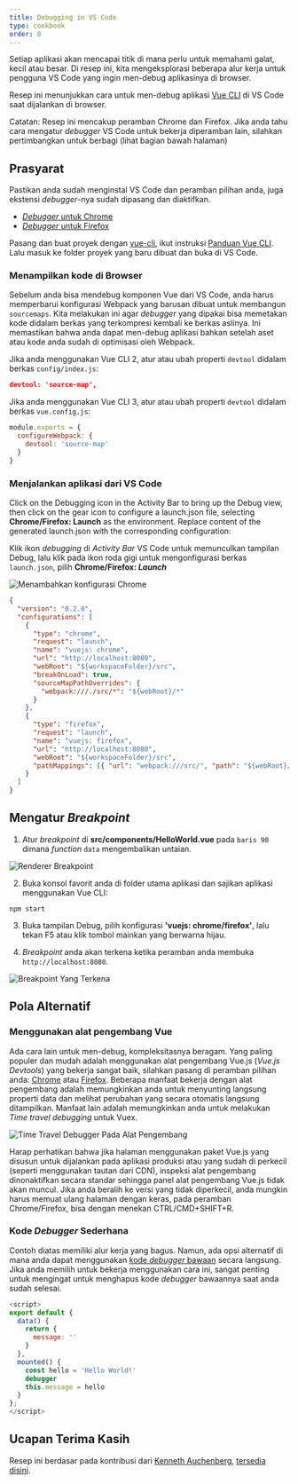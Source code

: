 ```yaml
---
title: Debugging in VS Code
type: cookbook
order: 8
---
```


Setiap aplikasi akan mencapai titik di mana perlu untuk memahami galat, kecil atau besar. Di resep ini, kita mengeksplorasi beberapa alur kerja untuk pengguna VS Code yang ingin men-debug aplikasinya di browser.

Resep ini menunjukkan cara untuk men-debug aplikasi [Vue CLI](https://github.com/vuejs/vue-cli) di VS Code saat dijalankan di browser.

<p class="tip">Catatan: Resep ini mencakup peramban Chrome dan Firefox. Jika anda tahu cara mengatur <i>debugger</i> VS Code untuk bekerja diperamban lain, silahkan pertimbangkan untuk berbagi (lihat bagian bawah halaman)</p>

## Prasyarat

Pastikan anda sudah menginstal VS Code dan peramban pilihan anda, juga ekstensi _debugger_-nya sudah dipasang dan diaktifkan.

- [_Debugger_ untuk Chrome](https://marketplace.visualstudio.com/items?itemName=msjsdiag.debugger-for-chrome)
- [_Debugger_ untuk Firefox](https://marketplace.visualstudio.com/items?itemName=hbenl.vscode-firefox-debug)

Pasang dan buat proyek dengan [vue-cli](https://github.com/vuejs/vue-cli), ikut instruksi [Panduan Vue CLI](https://cli.vuejs.org/). Lalu masuk ke folder proyek yang baru dibuat dan buka di VS Code.

### Menampilkan kode di Browser

Sebelum anda bisa mendebug komponen Vue dari VS Code, anda harus memperbarui konfigurasi Webpack yang barusan dibuat untuk membangun `sourcemaps`. Kita melakukan ini agar _debugger_ yang dipakai bisa memetakan kode didalam berkas yang terkompresi kembali ke berkas aslinya. Ini memastikan bahwa anda dapat men-debug aplikasi bahkan setelah aset atau kode anda sudah di optimisasi oleh Webpack.

Jika anda menggunakan Vue CLI 2, atur atau ubah properti `devtool` didalam berkas `config/index.js`:

```json
devtool: 'source-map',
```

Jika anda menggunakan Vue CLI 3, atur atau ubah properti `devtool` didalam berkas `vue.config.js`:

```js
module.exports = {
  configureWebpack: {
    devtool: 'source-map'
  }
}
```

### Menjalankan aplikasi dari VS Code

Click on the Debugging icon in the Activity Bar to bring up the Debug view, then click on the gear icon to configure a launch.json file, selecting **Chrome/Firefox: Launch** as the environment. Replace content of the generated launch.json with the corresponding configuration:

Klik ikon _debugging_ di _Activity Bar_ VS Code untuk memunculkan tampilan Debug, lalu klik pada ikon roda gigi untuk mengonfigurasi berkas `launch.json`, pilih **Chrome/Firefox: _Launch_**

![Menambahkan konfigurasi Chrome](/images/config_add.png)

```json
{
  "version": "0.2.0",
  "configurations": [
    {
      "type": "chrome",
      "request": "launch",
      "name": "vuejs: chrome",
      "url": "http://localhost:8080",
      "webRoot": "${workspaceFolder}/src",
      "breakOnLoad": true,
      "sourceMapPathOverrides": {
        "webpack:///./src/*": "${webRoot}/*"
      }
    },
    {
      "type": "firefox",
      "request": "launch",
      "name": "vuejs: firefox",
      "url": "http://localhost:8080",
      "webRoot": "${workspaceFolder}/src",
      "pathMappings": [{ "url": "webpack:///src/", "path": "${webRoot}/" }]
    }
  ]
}
```

## Mengatur _Breakpoint_

1.  Atur _breakpoint_ di **src/components/HelloWorld.vue** pada `baris 90` dimana _function_ `data` mengembalikan untaian.

![_Renderer Breakpoint_](/images/breakpoint_set.png)

2.  Buka konsol favorit anda di folder utama aplikasi dan sajikan aplikasi menggunakan Vue CLI:

```
npm start
```

3.  Buka tampilan Debug, pilih konfigurasi **'vuejs: chrome/firefox'**, lalu tekan F5 atau klik tombol mainkan yang berwarna hijau.

4.  _Breakpoint_ anda akan terkena ketika peramban anda membuka `http://localhost:8080`.

![_Breakpoint_ Yang Terkena](/images/breakpoint_hit.png)

## Pola Alternatif

### Menggunakan alat pengembang Vue

Ada cara lain untuk men-debug, kompleksitasnya beragam. Yang paling populer dan mudah adalah menggunakan alat pengembang Vue.js (_Vue.js Devtools_) yang bekerja sangat baik, silahkan pasang di peramban pilihan anda: [Chrome](https://chrome.google.com/webstore/detail/vuejs-devtools/nhdogjmejiglipccpnnnanhbledajbpd) atau [Firefox](https://addons.mozilla.org/en-US/firefox/addon/vue-js-devtools/). Beberapa manfaat bekerja dengan alat pengembang adalah memungkinkan anda untuk menyunting langsung properti data dan melihat perubahan yang secara otomatis langsung ditampilkan. Manfaat lain adalah memungkinkan anda untuk melakukan _Time travel debugging_ untuk Vuex.

![_Time Travel Debugger_ Pada Alat Pengembang](/images/devtools-timetravel.gif)

<p class="tip">Harap perhatikan bahwa jika halaman menggunakan paket Vue.js yang disusun untuk dijalankan pada aplikasi produksi atau yang sudah di perkecil (seperti menggunakan tautan dari CDN), inspeksi alat pengembang dinonaktifkan secara standar sehingga panel alat pengembang Vue.js tidak akan muncul. Jika anda beralih ke versi yang tidak diperkecil, anda mungkin harus memuat ulang halaman dengan keras, pada peramban Chrome/Firefox, bisa dengan menekan CTRL/CMD+SHIFT+R.</p>

### Kode _Debugger_ Sederhana

Contoh diatas memiliki alur kerja yang bagus. Namun, ada opsi alternatif di mana anda dapat menggunakan [kode _debugger_ bawaan](https://developer.mozilla.org/en-US/docs/Web/JavaScript/Reference/Statements/debugger) secara langsung. Jika anda memilih untuk bekerja menggunakan cara ini, sangat penting untuk mengingat untuk menghapus kode _debugger_ bawaannya saat anda sudah selesai.

```js
<script>
export default {
  data() {
    return {
      message: ''
    }
  },
  mounted() {
    const hello = 'Hello World!'
    debugger
    this.message = hello
  }
};
</script>
```

## Ucapan Terima Kasih

Resep ini berdasar pada kontribusi dari [Kenneth Auchenberg](https://twitter.com/auchenberg), [tersedia disini](https://github.com/Microsoft/VSCode-recipes/tree/master/vuejs-cli).
